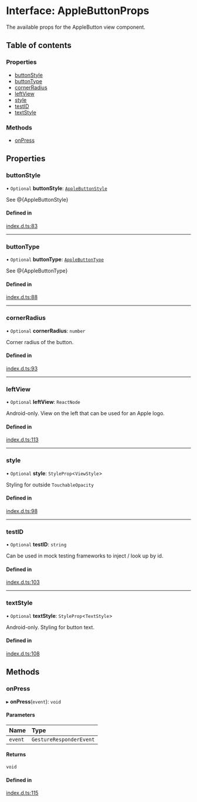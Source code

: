 # Interface: AppleButtonProps

The available props for the AppleButton view component.

## Table of contents

### Properties

- [buttonStyle](AppleButtonProps.md#buttonstyle)
- [buttonType](AppleButtonProps.md#buttontype)
- [cornerRadius](AppleButtonProps.md#cornerradius)
- [leftView](AppleButtonProps.md#leftview)
- [style](AppleButtonProps.md#style)
- [testID](AppleButtonProps.md#testid)
- [textStyle](AppleButtonProps.md#textstyle)

### Methods

- [onPress](AppleButtonProps.md#onpress)

## Properties

### buttonStyle

• `Optional` **buttonStyle**: [`AppleButtonStyle`](../enums/AppleButtonStyle.md)

See @{AppleButtonStyle}

#### Defined in

[index.d.ts:83](https://github.com/invertase/react-native-apple-authentication/blob/86e8b17/lib/index.d.ts#L83)

___

### buttonType

• `Optional` **buttonType**: [`AppleButtonType`](../enums/AppleButtonType.md)

See @{AppleButtonType}

#### Defined in

[index.d.ts:88](https://github.com/invertase/react-native-apple-authentication/blob/86e8b17/lib/index.d.ts#L88)

___

### cornerRadius

• `Optional` **cornerRadius**: `number`

Corner radius of the button.

#### Defined in

[index.d.ts:93](https://github.com/invertase/react-native-apple-authentication/blob/86e8b17/lib/index.d.ts#L93)

___

### leftView

• `Optional` **leftView**: `ReactNode`

Android-only. View on the left that can be used for an Apple logo.

#### Defined in

[index.d.ts:113](https://github.com/invertase/react-native-apple-authentication/blob/86e8b17/lib/index.d.ts#L113)

___

### style

• `Optional` **style**: `StyleProp`<`ViewStyle`\>

Styling for outside `TouchableOpacity`

#### Defined in

[index.d.ts:98](https://github.com/invertase/react-native-apple-authentication/blob/86e8b17/lib/index.d.ts#L98)

___

### testID

• `Optional` **testID**: `string`

Can be used in mock testing frameworks to inject / look up by id.

#### Defined in

[index.d.ts:103](https://github.com/invertase/react-native-apple-authentication/blob/86e8b17/lib/index.d.ts#L103)

___

### textStyle

• `Optional` **textStyle**: `StyleProp`<`TextStyle`\>

Android-only. Styling for button text.

#### Defined in

[index.d.ts:108](https://github.com/invertase/react-native-apple-authentication/blob/86e8b17/lib/index.d.ts#L108)

## Methods

### onPress

▸ **onPress**(`event`): `void`

#### Parameters

| Name | Type |
| :------ | :------ |
| `event` | `GestureResponderEvent` |

#### Returns

`void`

#### Defined in

[index.d.ts:115](https://github.com/invertase/react-native-apple-authentication/blob/86e8b17/lib/index.d.ts#L115)
